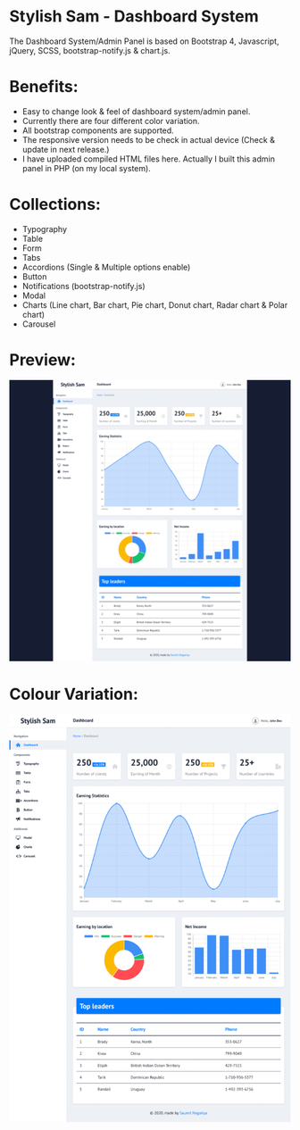 # Stylish Sam - Dashboard System
The Dashboard System/Admin Panel is based on Bootstrap 4, Javascript, jQuery, SCSS, bootstrap-notify.js & chart.js.
   
# Benefits:

- Easy to change look & feel of dashboard system/admin panel. 
- Currently there are four different color variation.
- All bootstrap components are supported.
- The responsive version needs to be check in actual device (Check & update in next release.)
- I have uploaded compiled HTML files here. Actually I built this admin panel in PHP (on my local system).

# Collections:

- Typography
- Table
- Form
- Tabs
- Accordions (Single & Multiple options enable)
- Button
- Notifications (bootstrap-notify.js)
- Modal
- Charts (Line chart, Bar chart, Pie chart, Donut chart, Radar chart & Polar chart)
- Carousel

# Preview:

![](all-screens.gif)

# Colour Variation:

![](variation.gif)

